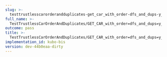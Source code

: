 ```yaml
---
slug: >-
  testtrustlesscarorderandduplicates-get_car_with_order-dfs_and_dups-y_of_unixfs_directory_with_duplicate_files
full_name: >-
  TestTrustlessCarOrderAndDuplicates/GET_CAR_with_order=dfs_and_dups=y_of_UnixFS_Directory_With_Duplicate_Files
outcome: pass
title: >-
  TestTrustlessCarOrderAndDuplicates/GET_CAR_with_order=dfs_and_dups=y_of_UnixFS_Directory_With_Duplicate_Files
implementation_id: kubo-bis
version: dev-44b0eaa-dirty
---
```


